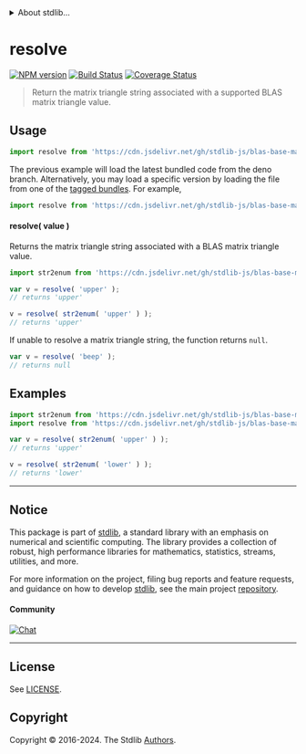 <!--

@license Apache-2.0

Copyright (c) 2024 The Stdlib Authors.

Licensed under the Apache License, Version 2.0 (the "License");
you may not use this file except in compliance with the License.
You may obtain a copy of the License at

   http://www.apache.org/licenses/LICENSE-2.0

Unless required by applicable law or agreed to in writing, software
distributed under the License is distributed on an "AS IS" BASIS,
WITHOUT WARRANTIES OR CONDITIONS OF ANY KIND, either express or implied.
See the License for the specific language governing permissions and
limitations under the License.

-->


<details>
  <summary>
    About stdlib...
  </summary>
  <p>We believe in a future in which the web is a preferred environment for numerical computation. To help realize this future, we've built stdlib. stdlib is a standard library, with an emphasis on numerical and scientific computation, written in JavaScript (and C) for execution in browsers and in Node.js.</p>
  <p>The library is fully decomposable, being architected in such a way that you can swap out and mix and match APIs and functionality to cater to your exact preferences and use cases.</p>
  <p>When you use stdlib, you can be absolutely certain that you are using the most thorough, rigorous, well-written, studied, documented, tested, measured, and high-quality code out there.</p>
  <p>To join us in bringing numerical computing to the web, get started by checking us out on <a href="https://github.com/stdlib-js/stdlib">GitHub</a>, and please consider <a href="https://opencollective.com/stdlib">financially supporting stdlib</a>. We greatly appreciate your continued support!</p>
</details>

# resolve

[![NPM version][npm-image]][npm-url] [![Build Status][test-image]][test-url] [![Coverage Status][coverage-image]][coverage-url] <!-- [![dependencies][dependencies-image]][dependencies-url] -->

> Return the matrix triangle string associated with a supported BLAS matrix triangle value.

<!-- Section to include introductory text. Make sure to keep an empty line after the intro `section` element and another before the `/section` close. -->

<section class="intro">

</section>

<!-- /.intro -->

<!-- Package usage documentation. -->



<section class="usage">

## Usage

```javascript
import resolve from 'https://cdn.jsdelivr.net/gh/stdlib-js/blas-base-matrix-triangle-resolve-str@deno/mod.js';
```
The previous example will load the latest bundled code from the deno branch. Alternatively, you may load a specific version by loading the file from one of the [tagged bundles](https://github.com/stdlib-js/blas-base-matrix-triangle-resolve-str/tags). For example,

```javascript
import resolve from 'https://cdn.jsdelivr.net/gh/stdlib-js/blas-base-matrix-triangle-resolve-str@v0.0.1-deno/mod.js';
```

#### resolve( value )

Returns the matrix triangle string associated with a BLAS matrix triangle value.

```javascript
import str2enum from 'https://cdn.jsdelivr.net/gh/stdlib-js/blas-base-matrix-triangle-str2enum@deno/mod.js';

var v = resolve( 'upper' );
// returns 'upper'

v = resolve( str2enum( 'upper' ) );
// returns 'upper'
```

If unable to resolve a matrix triangle string, the function returns `null`.

```javascript
var v = resolve( 'beep' );
// returns null
```

</section>

<!-- /.usage -->

<!-- Package usage notes. Make sure to keep an empty line after the `section` element and another before the `/section` close. -->

<section class="notes">

</section>

<!-- /.notes -->

<!-- Package usage examples. -->

<section class="examples">

## Examples

<!-- eslint no-undef: "error" -->

```javascript
import str2enum from 'https://cdn.jsdelivr.net/gh/stdlib-js/blas-base-matrix-triangle-str2enum@deno/mod.js';
import resolve from 'https://cdn.jsdelivr.net/gh/stdlib-js/blas-base-matrix-triangle-resolve-str@deno/mod.js';

var v = resolve( str2enum( 'upper' ) );
// returns 'upper'

v = resolve( str2enum( 'lower' ) );
// returns 'lower'
```

</section>

<!-- /.examples -->

<!-- Section to include cited references. If references are included, add a horizontal rule *before* the section. Make sure to keep an empty line after the `section` element and another before the `/section` close. -->

<section class="references">

</section>

<!-- /.references -->

<!-- Section for related `stdlib` packages. Do not manually edit this section, as it is automatically populated. -->

<section class="related">

</section>

<!-- /.related -->

<!-- Section for all links. Make sure to keep an empty line after the `section` element and another before the `/section` close. -->


<section class="main-repo" >

* * *

## Notice

This package is part of [stdlib][stdlib], a standard library with an emphasis on numerical and scientific computing. The library provides a collection of robust, high performance libraries for mathematics, statistics, streams, utilities, and more.

For more information on the project, filing bug reports and feature requests, and guidance on how to develop [stdlib][stdlib], see the main project [repository][stdlib].

#### Community

[![Chat][chat-image]][chat-url]

---

## License

See [LICENSE][stdlib-license].


## Copyright

Copyright &copy; 2016-2024. The Stdlib [Authors][stdlib-authors].

</section>

<!-- /.stdlib -->

<!-- Section for all links. Make sure to keep an empty line after the `section` element and another before the `/section` close. -->

<section class="links">

[npm-image]: http://img.shields.io/npm/v/@stdlib/blas-base-matrix-triangle-resolve-str.svg
[npm-url]: https://npmjs.org/package/@stdlib/blas-base-matrix-triangle-resolve-str

[test-image]: https://github.com/stdlib-js/blas-base-matrix-triangle-resolve-str/actions/workflows/test.yml/badge.svg?branch=v0.0.1
[test-url]: https://github.com/stdlib-js/blas-base-matrix-triangle-resolve-str/actions/workflows/test.yml?query=branch:v0.0.1

[coverage-image]: https://img.shields.io/codecov/c/github/stdlib-js/blas-base-matrix-triangle-resolve-str/main.svg
[coverage-url]: https://codecov.io/github/stdlib-js/blas-base-matrix-triangle-resolve-str?branch=main

<!--

[dependencies-image]: https://img.shields.io/david/stdlib-js/blas-base-matrix-triangle-resolve-str.svg
[dependencies-url]: https://david-dm.org/stdlib-js/blas-base-matrix-triangle-resolve-str/main

-->

[chat-image]: https://img.shields.io/gitter/room/stdlib-js/stdlib.svg
[chat-url]: https://app.gitter.im/#/room/#stdlib-js_stdlib:gitter.im

[stdlib]: https://github.com/stdlib-js/stdlib

[stdlib-authors]: https://github.com/stdlib-js/stdlib/graphs/contributors

[umd]: https://github.com/umdjs/umd
[es-module]: https://developer.mozilla.org/en-US/docs/Web/JavaScript/Guide/Modules

[deno-url]: https://github.com/stdlib-js/blas-base-matrix-triangle-resolve-str/tree/deno
[deno-readme]: https://github.com/stdlib-js/blas-base-matrix-triangle-resolve-str/blob/deno/README.md
[umd-url]: https://github.com/stdlib-js/blas-base-matrix-triangle-resolve-str/tree/umd
[umd-readme]: https://github.com/stdlib-js/blas-base-matrix-triangle-resolve-str/blob/umd/README.md
[esm-url]: https://github.com/stdlib-js/blas-base-matrix-triangle-resolve-str/tree/esm
[esm-readme]: https://github.com/stdlib-js/blas-base-matrix-triangle-resolve-str/blob/esm/README.md
[branches-url]: https://github.com/stdlib-js/blas-base-matrix-triangle-resolve-str/blob/main/branches.md

[stdlib-license]: https://raw.githubusercontent.com/stdlib-js/blas-base-matrix-triangle-resolve-str/main/LICENSE

</section>

<!-- /.links -->
